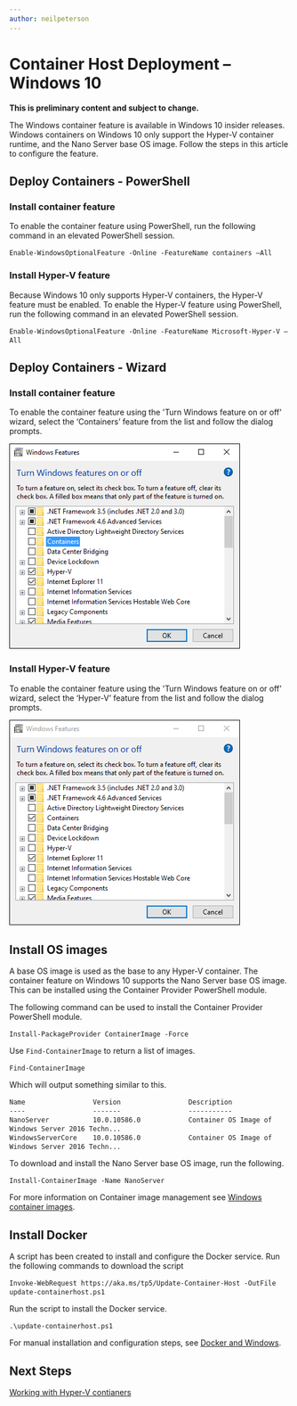 ```yaml
---
author: neilpeterson
---
```


# Container Host Deployment – Windows 10

**This is preliminary content and subject to change.** 

The Windows container feature is available in Windows 10 insider releases. Windows containers on Windows 10 only support the Hyper-V container runtime, and the Nano Server base OS image. Follow the steps in this article to configure the feature. 

## Deploy Containers - PowerShell

### Install container feature <!--1-->

To enable the container feature using PowerShell, run the following command in an elevated PowerShell session.

```none
Enable-WindowsOptionalFeature -Online -FeatureName containers –All
```

### Install Hyper-V feature <!--1-->

Because Windows 10 only supports Hyper-V containers, the Hyper-V feature must be enabled. To enable the Hyper-V feature using PowerShell, run the following command in an elevated PowerShell session.

```none
Enable-WindowsOptionalFeature -Online -FeatureName Microsoft-Hyper-V –All
```

## Deploy Containers - Wizard

### Install container feature <!--2-->

To enable the container feature using the 'Turn Windows feature on or off' wizard, select the ‘Containers’ feature from the list and follow the dialog prompts.

![](media/win101.png)

### Install Hyper-V feature <!--2-->

To enable the container feature using the 'Turn Windows feature on or off' wizard, select the ‘Hyper-V’ feature from the list and follow the dialog prompts.

![](media/win102.png)

## <a name=img></a>Install OS images

A base OS image is used as the base to any Hyper-V container. The container feature on Windows 10 supports the Nano Server base OS image. This can be installed using the Container Provider PowerShell module.   

The following command can be used to install the Container Provider PowerShell module.

```none
Install-PackageProvider ContainerImage -Force
```

Use `Find-ContainerImage` to return a list of images.

```none
Find-ContainerImage
```

Which will output something similar to this.

```none
Name                 Version                 Description
----                 -------                 -----------
NanoServer           10.0.10586.0            Container OS Image of Windows Server 2016 Techn...
WindowsServerCore    10.0.10586.0            Container OS Image of Windows Server 2016 Techn...

```
To download and install the Nano Server base OS image, run the following.

```none
Install-ContainerImage -Name NanoServer
```

For more information on Container image management see [Windows container images](../management/manage_images.md).
 
## <a name=docker></a>Install Docker

A script has been created to install and configure the Docker service. Run the following commands to download the script

```none
Invoke-WebRequest https://aka.ms/tp5/Update-Container-Host -OutFile update-containerhost.ps1
```
Run the script to install the Docker service.

```none
.\update-containerhost.ps1
```
For manual installation and configuration steps, see [Docker and Windows](./docker_windows.md).

## Next Steps 

[Working with Hyper-V contianers]( https://msdn.microsoft.com/en-us/virtualization/windowscontainers/quick_start/manage_docker#hyper-v-container)

